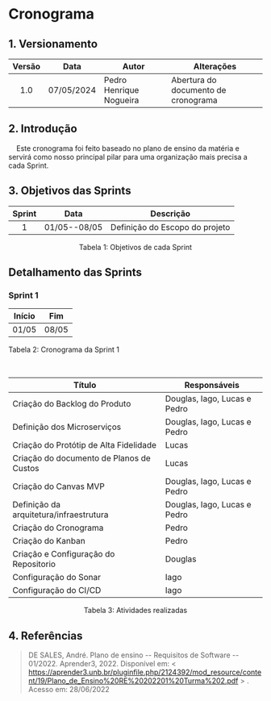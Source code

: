 # Cronograma 


## 1. Versionamento

| Versão | Data    | Autor             | Alterações                          | 
|:------:| --- | ----------------- | ----------------------------------- |
|  1.0   | 07/05/2024    | Pedro Henrique Nogueira | Abertura do documento de cronograma | 


## 2. Introdução

&nbsp;&nbsp;&nbsp;&nbsp;Este cronograma foi feito baseado no plano de ensino da matéria e servirá como nosso principal pilar para uma organização mais precisa a cada Sprint.

## 3. Objetivos das Sprints

| Sprint | Data         | Descrição                                                              |
|:------:| ------------ | ---------------------------------------------------------------------- |
|   1    | 01/05--08/05 | Definição do Escopo do projeto |


<div style="text-align: center">
<p>Tabela 1: Objetivos de cada Sprint</p>
</div>

## Detalhamento das Sprints

### Sprint 1


| Início | Fim   |
| ------ | ----- |
| 01/05  | 08/05 |

<p>Tabela 2: Cronograma da Sprint 1 </p>

<br>

| Título                             | Responsáveis                 | 
| ---------------------------------- | ---------------------------- | 
| Criação do Backlog do Produto    | Douglas, Iago, Lucas e Pedro               | 
| Definição dos Microserviços           | Douglas, Iago, Lucas e Pedro          |
| Criação do Protótip de Alta Fidelidade        | Lucas           |
| Criação do documento de Planos de Custos        | Lucas           |
| Criação do Canvas MVP        | Douglas, Iago, Lucas e Pedro         |
| Definição da arquitetura/infraestrutura       | Douglas, Iago, Lucas e Pedro         |
| Criação do Cronograma        | Pedro         |
| Criação do Kanban        | Pedro         |
| Criação e Configuração do Repositorio        | Douglas         |
| Configuração do Sonar        | Iago         |
| Configuração do CI/CD        | Iago         |

<div style="text-align: center">
<p>Tabela 3: Atividades realizadas</p>
</div>



## 4. Referências
>DE SALES, André. Plano de ensino -- Requisitos de Software -- 01/2022. Aprender3, 2022. Disponível em: < https://aprender3.unb.br/pluginfile.php/2124392/mod_resource/content/19/Plano_de_Ensino%20RE%20202201%20Turma%202.pdf > . Acesso em: 28/06/2022
